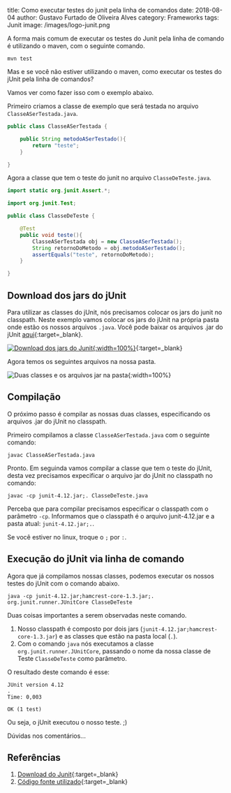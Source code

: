 title: Como executar testes do junit pela linha de comandos
date: 2018-08-04
author: Gustavo Furtado de Oliveira Alves
category: Frameworks
tags: Junit
image: /images/logo-junit.png

A forma mais comum de executar os testes do Junit pela linha de comando é utilizando o maven, com o seguinte comando.

```
mvn test
```

Mas e se você não estiver utilizando o maven, como executar os testes do jUnit pela linha de comandos?

Vamos ver como fazer isso com o exemplo abaixo.

Primeiro criamos a classe de exemplo que será testada no arquivo `ClasseASerTestada.java`.

```java
public class ClasseASerTestada {

    public String metodoASerTestado(){
        return "teste";
    }

}
```

Agora a classe que tem o teste do junit no arquivo `ClasseDeTeste.java`.

```java
import static org.junit.Assert.*;

import org.junit.Test;

public class ClasseDeTeste {

    @Test
    public void teste(){
        ClasseASerTestada obj = new ClasseASerTestada();
        String retornoDoMetodo = obj.metodoASerTestado();
        assertEquals("teste", retornoDoMetodo);
    }

}
```

## Download dos jars do jUnit

Para utilizar as classes do jUnit, nós precisamos colocar os jars do junit no classpath.
Neste exemplo vamos colocar os jars do jUnit na própria pasta onde estão os nossos arquivos `.java`. Você pode baixar os arquivos .jar do jUnit [aqui](https://github.com/junit-team/junit4/wiki/Download-and-Install){:target=\_blank}.

[![Download dos jars do Junit](/images/junit-download-jars.png){:width=100%}]((https://github.com/junit-team/junit4/wiki/Download-and-Install)){:target=\_blank}

Agora temos os seguintes arquivos na nossa pasta.

![Duas classes e os arquivos jar na pasta](/images/classes-e-arquivos-jar.png){:width=100%}

## Compilação

O próximo passo é compilar as nossas duas classes, especificando os arquivos .jar do jUnit no classpath.

Primeiro compilamos a classe `ClasseASerTestada.java` com o seguinte comando:

```
javac ClasseASerTestada.java
```

Pronto. Em seguinda vamos compilar a classe que tem o teste do jUnit, desta vez precisamos expecificar o arquivo jar do jUnit no classpath no comando:

```
javac -cp junit-4.12.jar;. ClasseDeTeste.java
```

Perceba que para compilar precisamos especificar o classpath com o parâmetro `-cp`.
Informamos que o classpath é o arquivo junit-4.12.jar e a pasta atual: `junit-4.12.jar;.`.

Se você estiver no linux, troque o `;` por `:`.

## Execução do jUnit via linha de comando

Agora que já compilamos nossas classes, podemos executar os nossos testes do jUnit com o comando abaixo.

```
java -cp junit-4.12.jar;hamcrest-core-1.3.jar;. org.junit.runner.JUnitCore ClasseDeTeste
```

Duas coisas importantes a serem observadas neste comando.

1. Nosso classpath é composto por dois jars (`junit-4.12.jar;hamcrest-core-1.3.jar`) e as classes que estão na pasta local (`.`).
2. Com o comando `java` nós executamos a classe `org.junit.runner.JUnitCore`, passando o nome da nossa classe de Teste `ClasseDeTeste` como parâmetro.

O resultado deste comando é esse:

```
JUnit version 4.12
.
Time: 0,003

OK (1 test)
```

Ou seja, o jUnit executou o nosso teste. ;)

Dúvidas nos comentários...

## Referências

1. [Download do Junit](https://github.com/junit-team/junit4/wiki/Download-and-Install){:target=\_blank}
2. [Código fonte utilizado](https://github.com/gustavofoa/dicasdejava.com.br/tree/master/content/examples/junit-linha-de-comando/){:target=\_blank}